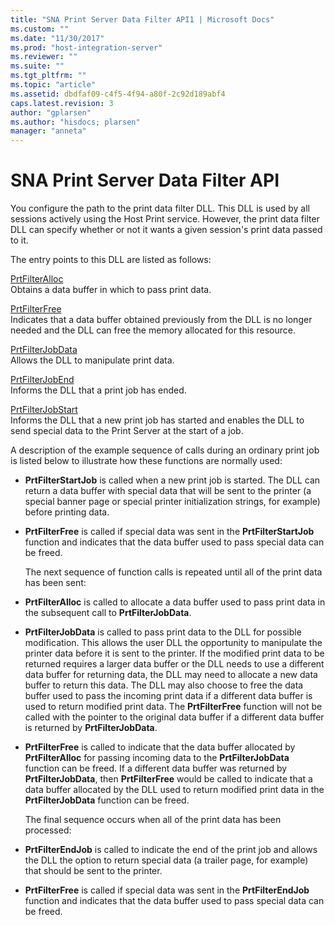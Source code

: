 ```yaml
---
title: "SNA Print Server Data Filter API1 | Microsoft Docs"
ms.custom: ""
ms.date: "11/30/2017"
ms.prod: "host-integration-server"
ms.reviewer: ""
ms.suite: ""
ms.tgt_pltfrm: ""
ms.topic: "article"
ms.assetid: dbdfaf09-c4f5-4f94-a80f-2c92d189abf4
caps.latest.revision: 3
author: "gplarsen"
ms.author: "hisdocs; plarsen"
manager: "anneta"
---
```

# SNA Print Server Data Filter API
You configure the path to the print data filter DLL. This DLL is used by all sessions actively using the Host Print service. However, the print data filter DLL can specify whether or not it wants a given session's print data passed to it.  

 The entry points to this DLL are listed as follows:  

 [PrtFilterAlloc](../core/prtfilteralloc2.md)  
 Obtains a data buffer in which to pass print data.  

 [PrtFilterFree](../core/prtfilterfree1.md)  
 Indicates that a data buffer obtained previously from the DLL is no longer needed and the DLL can free the memory allocated for this resource.  

 [PrtFilterJobData](../core/prtfilterjobdata2.md)  
 Allows the DLL to manipulate print data.  

 [PrtFilterJobEnd](../core/prtfilterjobend1.md)  
 Informs the DLL that a print job has ended.  

 [PrtFilterJobStart](../core/prtfilterjobstart1.md)  
 Informs the DLL that a new print job has started and enables the DLL to send special data to the Print Server at the start of a job.  

 A description of the example sequence of calls during an ordinary print job is listed below to illustrate how these functions are normally used:  

- **PrtFilterStartJob** is called when a new print job is started. The DLL can return a data buffer with special data that will be sent to the printer (a special banner page or special printer initialization strings, for example) before printing data.  

- **PrtFilterFree** is called if special data was sent in the **PrtFilterStartJob** function and indicates that the data buffer used to pass special data can be freed.  

  The next sequence of function calls is repeated until all of the print data has been sent:  

- **PrtFilterAlloc** is called to allocate a data buffer used to pass print data in the subsequent call to **PrtFilterJobData**.  

- **PrtFilterJobData** is called to pass print data to the DLL for possible modification. This allows the user DLL the opportunity to manipulate the printer data before it is sent to the printer. If the modified print data to be returned requires a larger data buffer or the DLL needs to use a different data buffer for returning data, the DLL may need to allocate a new data buffer to return this data. The DLL may also choose to free the data buffer used to pass the incoming print data if a different data buffer is used to return modified print data. The **PrtFilterFree** function will not be called with the pointer to the original data buffer if a different data buffer is returned by **PrtFilterJobData**.  

- **PrtFilterFree** is called to indicate that the data buffer allocated by **PrtFilterAlloc** for passing incoming data to the **PrtFilterJobData** function can be freed. If a different data buffer was returned by **PrtFilterJobData**, then **PrtFilterFree** would be called to indicate that a data buffer allocated by the DLL used to return modified print data in the **PrtFilterJobData** function can be freed.  

  The final sequence occurs when all of the print data has been processed:  

- **PrtFilterEndJob** is called to indicate the end of the print job and allows the DLL the option to return special data (a trailer page, for example) that should be sent to the printer.  

- **PrtFilterFree** is called if special data was sent in the **PrtFilterEndJob** function and indicates that the data buffer used to pass special data can be freed.
